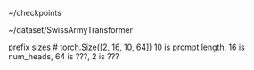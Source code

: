 ~/checkpoints

~/dataset/SwissArmyTransformer

prefix sizes # torch.Size([2, 16, 10, 64]) 10 is prompt length, 16 is num_heads, 64 is ???, 2 is ???